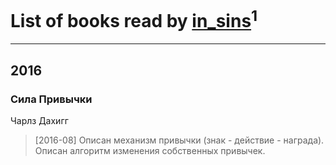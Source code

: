 # List of books read by [in_sins](http://vk.com/id197885199)<sup>1</sup>
---

## 2016

### Сила Привычки
Чарлз Дахигг
> [2016-08] Описан механизм привычки (знак - действие - награда). Описан алгоритм изменения собственных привычек.



